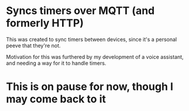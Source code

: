 # Syncs timers over MQTT (and formerly HTTP)

This was created to sync timers between devices, since it's a personal peeve that they're not.

Motivation for this was furthered by my development of a voice assistant, and needing a way for it to handle timers.

# This is on pause for now, though I may come back to it